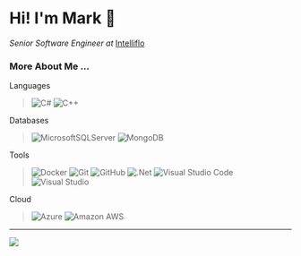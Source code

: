# Hi! I'm Mark :wave:
*Senior Software Engineer at* [Intelliflo](https://www.intelliflo.com/uk)

### More About Me ...

Languages
> ![C#](https://img.shields.io/badge/c%23-%23239120.svg?style=flat-square&logo=c-sharp&logoColor=white)
![C++](https://img.shields.io/badge/c++-%2300599C.svg?style=flat-square&logo=c%2B%2B&logoColor=white)

Databases
> ![MicrosoftSQLServer](https://img.shields.io/badge/Microsoft%20SQL%20Sever-CC2927?style=flat-square&logo=microsoft%20sql%20server&logoColor=white)
![MongoDB](https://img.shields.io/badge/MongoDB-4EA94B.svg?style=flat-square&logo=mongodb&logoColor=white)

Tools
> ![Docker](https://img.shields.io/badge/-Docker-black?style=flat-square&logo=docker)
![Git](https://img.shields.io/badge/git-%23F05033.svg?style=flat-square&logo=git&logoColor=white)
![GitHub](https://img.shields.io/badge/github-%23121011.svg?style=flat-square&logo=github&logoColor=white)
![.Net](https://img.shields.io/badge/.NET-5C2D91?style=flat-square&logo=.net&logoColor=white)
![Visual Studio Code](https://img.shields.io/badge/Visual%20Studio%20Code-0078d7.svg?style=flat-square&logo=visual-studio-code&logoColor=white)
![Visual Studio](https://img.shields.io/badge/Visual%20Studio-5C2D91.svg?style=flat-square&logo=visual-studio&logoColor=white)

Cloud
> ![Azure](https://img.shields.io/badge/azure-%230072C6.svg?style=flat-square&logo=azure-devops&logoColor=white)
![Amazon AWS](https://img.shields.io/badge/Amazon_AWS-232F3E?style=flat-square&logo=amazon-aws&logoColor=white)

---

<a href="www.linkedin.com/in/mark-harding44">
  <img src="https://img.shields.io/badge/linkedin-%230077B5.svg?style=flat-square&logo=linkedin&logoColor=white" />
</a>
